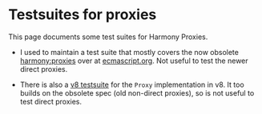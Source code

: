 Testsuites for proxies
======================

This page documents some test suites for Harmony Proxies.

  * I used to maintain a test suite that mostly covers the now obsolete [harmony:proxies](http://wiki.ecmascript.org/doku.php?id=harmony:proxies) over at [ecmascript.org](http://hg.ecmascript.org/tests/harmony/). Not useful to test the newer direct proxies.
  
  * There is also a [v8 testsuite](https://code.google.com/p/v8/source/browse/branches/bleeding_edge#bleeding_edge%2Ftest%2Fmjsunit%2Fharmony) for the `Proxy` implementation in v8. It too builds on the obsolete spec (old non-direct proxies), so is not useful to test direct proxies.
